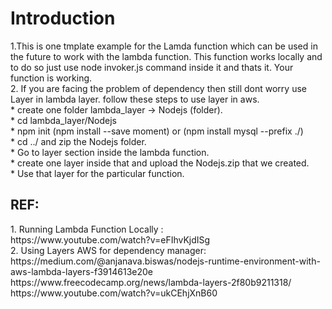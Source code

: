 <h1>Introduction</h1>
1.This is one tmplate example for the Lamda function which can be used in the future to work with the lambda function. This function works locally and to do so just use node invoker.js command inside it and thats it. Your function is working.
<br>
2. If you are facing the problem of dependency then still dont worry use Layer in lambda layer. follow these steps to use layer in aws.<br>
* create one folder lambda_layer -> Nodejs (folder).<br />
* cd lambda_layer/Nodejs <br />
* npm init (npm install --save moment) or (npm install mysql --prefix ./)<br />
* cd ../ and zip the Nodejs folder.<br />
* Go to layer section inside the lambda function.<br />
* create one layer inside that and upload the Nodejs.zip that we created.<br/>
*   Use that layer for the particular function.<br/>


<h2>REF:</h2>
1. Running Lambda Function Locally :<br> https://www.youtube.com/watch?v=eFIhvKjdISg<br>
2. Using Layers AWS for dependency manager: <br>
https://medium.com/@anjanava.biswas/nodejs-runtime-environment-with-aws-lambda-layers-f3914613e20e<br>
https://www.freecodecamp.org/news/lambda-layers-2f80b9211318/<br />
https://www.youtube.com/watch?v=ukCEhjXnB60<br/>

